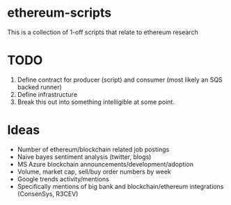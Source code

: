 # ethereum-scripts

This is a collection of 1-off scripts that relate to ethereum research

# TODO

1. Define contract for producer (script) and consumer (most likely an SQS backed runner)
2. Define infrastructure
3. Break this out into something intelligible at some point.

# Ideas
- Number of ethereum/blockchain related job postings
- Naive bayes sentiment analysis (twitter, blogs)
- MS Azure blockchain announcements/development/adoption
- Volume, market cap, sell/buy order numbers by week
- Google trends activity/mentions
- Specifically mentions of big bank and blockchain/ethereum integrations (ConsenSys, R3CEV)
